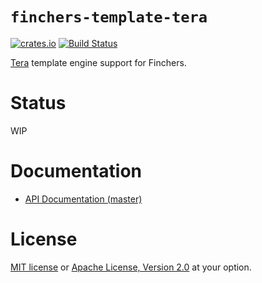 # `finchers-template-tera`

[![crates.io](https://img.shields.io/crates/v/finchers-template-tera.svg)](https://crates.io/crates/finchers-template-tera)
[![Build Status](https://travis-ci.org/finchers-rs/finchers-template-tera.svg?branch=master)](https://travis-ci.org/finchers-rs/finchers-template-tera)

[Tera] template engine support for Finchers.

[Tera]: https://github.com/Keats/tera

# Status
WIP

# Documentation
* [API Documentation (master)](https://finchers-rs.github.io/finchers-template-tera)

# License
[MIT license](LICENSE-MIT) or [Apache License, Version 2.0](LICENSE-APACHE) at your option.
